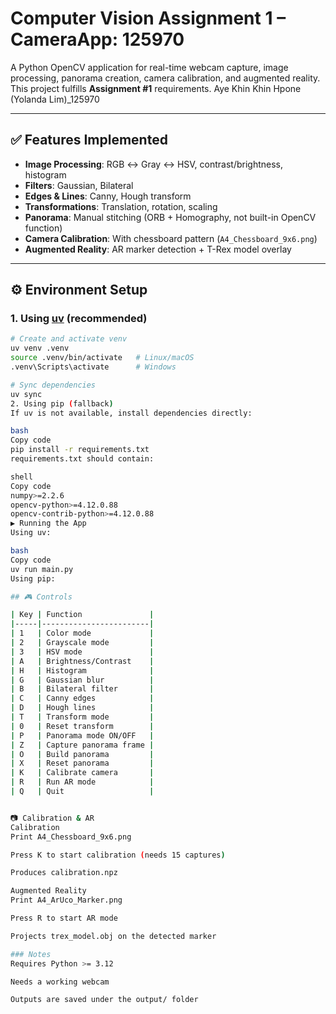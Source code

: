 # Computer Vision Assignment 1 – CameraApp: 125970 


A Python OpenCV application for real-time webcam capture, image processing, panorama creation, camera calibration, and augmented reality.  
This project fulfills **Assignment #1** requirements.
Aye Khin Khin Hpone (Yolanda Lim)_125970

---

## ✅ Features Implemented

- **Image Processing**: RGB ↔ Gray ↔ HSV, contrast/brightness, histogram  
- **Filters**: Gaussian, Bilateral  
- **Edges & Lines**: Canny, Hough transform  
- **Transformations**: Translation, rotation, scaling  
- **Panorama**: Manual stitching (ORB + Homography, not built-in OpenCV function)  
- **Camera Calibration**: With chessboard pattern (`A4_Chessboard_9x6.png`)  
- **Augmented Reality**: AR marker detection + T-Rex model overlay  

---

## ⚙️ Environment Setup

### 1. Using [uv](https://github.com/astral-sh/uv) (recommended)

```bash
# Create and activate venv
uv venv .venv
source .venv/bin/activate   # Linux/macOS
.venv\Scripts\activate      # Windows

# Sync dependencies
uv sync
2. Using pip (fallback)
If uv is not available, install dependencies directly:

bash
Copy code
pip install -r requirements.txt
requirements.txt should contain:

shell
Copy code
numpy>=2.2.6
opencv-python>=4.12.0.88
opencv-contrib-python>=4.12.0.88
▶️ Running the App
Using uv:

bash
Copy code
uv run main.py
Using pip:

## 🎮 Controls

| Key | Function               |
|-----|------------------------|
| 1   | Color mode             |
| 2   | Grayscale mode         |
| 3   | HSV mode               |
| A   | Brightness/Contrast    |
| H   | Histogram              |
| G   | Gaussian blur          |
| B   | Bilateral filter       |
| C   | Canny edges            |
| D   | Hough lines            |
| T   | Transform mode         |
| 0   | Reset transform        |
| P   | Panorama mode ON/OFF   |
| Z   | Capture panorama frame |
| O   | Build panorama         |
| X   | Reset panorama         |
| K   | Calibrate camera       |
| R   | Run AR mode            |
| Q   | Quit                   |


📷 Calibration & AR
Calibration
Print A4_Chessboard_9x6.png

Press K to start calibration (needs 15 captures)

Produces calibration.npz

Augmented Reality
Print A4_ArUco_Marker.png

Press R to start AR mode

Projects trex_model.obj on the detected marker

### Notes
Requires Python >= 3.12

Needs a working webcam

Outputs are saved under the output/ folder